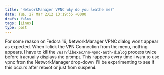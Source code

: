 ```yaml
---
title: 'NetworkManager VPNC why do you loathe me?'
date: Tue, 27 Mar 2012 13:19:55 +0000
draft: false
tags: [Linux]
type: post
---
```


For some reason on Fedora 16, NetworkManager VPNC dialog won't appear as expected. When I click the VPN Connection from the menu, nothing appears. I have to kill the `/usr/libexec/nm-vpnc-auth-dialog` process twice before it actually displays the prompt. This happens every time I want to use vpnc from the NetworkManager drop-down. I'll be experimenting to see if this occurs after reboot or just from suspend.
